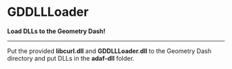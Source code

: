 

# GDDLLLoader

**Load DLLs to the Geometry Dash!**

----

Put the provided **libcurl.dll** and **GDDLLLoader.dll** to the Geometry Dash directory and put DLLs in the **adaf-dll** folder.
